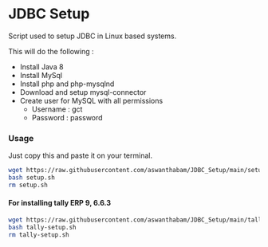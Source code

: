 # JDBC Setup

Script used to setup JDBC in Linux based systems. 

This will do the following :

- Install Java 8
- Install MySql
- Install php and php-mysqlnd
- Download and setup mysql-connector
- Create user for MySQL with all permissions
    - Username : gct
    - Password : password

### Usage

Just copy this and paste it on your terminal.

```bash
wget https://raw.githubusercontent.com/aswanthabam/JDBC_Setup/main/setup.sh
bash setup.sh
rm setup.sh
```

#### For installing tally ERP 9, 6.6.3

```bash
wget https://raw.githubusercontent.com/aswanthabam/JDBC_Setup/main/tally-setup.sh
bash tally-setup.sh
rm tally-setup.sh
```
